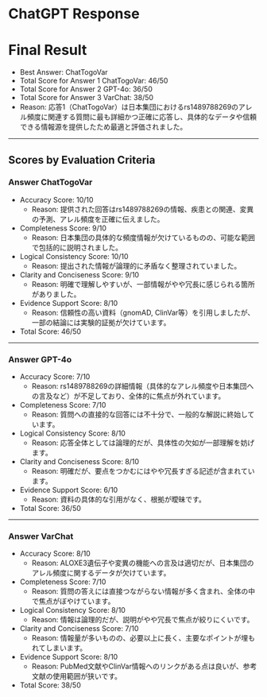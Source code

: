 # ChatGPT Response

# Final Result

- Best Answer: ChatTogoVar
- Total Score for Answer 1 ChatTogoVar: 46/50
- Total Score for Answer 2 GPT-4o: 36/50
- Total Score for Answer 3 VarChat: 38/50
- Reason: 応答1（ChatTogoVar）は日本集団におけるrs1489788269のアレル頻度に関連する質問に最も詳細かつ正確に応答し、具体的なデータや信頼できる情報源を提供したため最適と評価されました。

---

## Scores by Evaluation Criteria

### Answer ChatTogoVar
- Accuracy Score: 10/10
  - Reason: 提供された回答はrs1489788269の情報、疾患との関連、変異の予測、アレル頻度を正確に伝えました。
- Completeness Score: 9/10
  - Reason: 日本集団の具体的な頻度情報が欠けているものの、可能な範囲で包括的に説明されました。
- Logical Consistency Score: 10/10
  - Reason: 提出された情報が論理的に矛盾なく整理されていました。
- Clarity and Conciseness Score: 9/10
  - Reason: 明確で理解しやすいが、一部情報がやや冗長に感じられる箇所がありました。
- Evidence Support Score: 8/10
  - Reason: 信頼性の高い資料（gnomAD, ClinVar等）を引用しましたが、一部の結論には実験的証拠が欠けています。
- Total Score: 46/50

---

### Answer GPT-4o
- Accuracy Score: 7/10
  - Reason: rs1489788269の詳細情報（具体的なアレル頻度や日本集団への言及など）が不足しており、全体的に焦点が外れています。
- Completeness Score: 7/10
  - Reason: 質問への直接的な回答には不十分で、一般的な解説に終始しています。
- Logical Consistency Score: 8/10
  - Reason: 応答全体としては論理的だが、具体性の欠如が一部理解を妨げます。
- Clarity and Conciseness Score: 8/10
  - Reason: 明確だが、要点をつかむにはやや冗長すぎる記述が含まれています。
- Evidence Support Score: 6/10
  - Reason: 資料の具体的な引用がなく、根拠が曖昧です。
- Total Score: 36/50

---

### Answer VarChat
- Accuracy Score: 8/10
  - Reason: ALOXE3遺伝子や変異の機能への言及は適切だが、日本集団のアレル頻度に関するデータが欠けています。
- Completeness Score: 7/10
  - Reason: 質問の答えには直接つながらない情報が多く含まれ、全体の中で焦点がぼやけています。
- Logical Consistency Score: 8/10
  - Reason: 情報は論理的だが、説明がやや冗長で焦点が絞りにくいです。
- Clarity and Conciseness Score: 7/10
  - Reason: 情報量が多いものの、必要以上に長く、主要なポイントが埋もれてしまいます。
- Evidence Support Score: 8/10
  - Reason: PubMed文献やClinVar情報へのリンクがある点は良いが、参考文献の使用範囲が狭いです。
- Total Score: 38/50